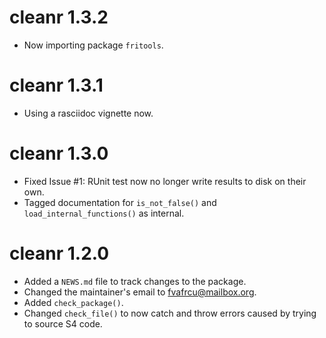 # cleanr 1.3.2

* Now importing package `fritools`.

# cleanr 1.3.1

* Using a rasciidoc vignette now.

# cleanr 1.3.0

* Fixed Issue #1: RUnit test now no longer write results to disk on their own.
* Tagged documentation for `is_not_false()` and `load_internal_functions()` as
  internal.

# cleanr 1.2.0

* Added a `NEWS.md` file to track changes to the package.
* Changed the maintainer's email to <fvafrcu@mailbox.org>.
* Added `check_package()`.
* Changed `check_file()` to now catch and throw errors caused by trying to source S4 code.
